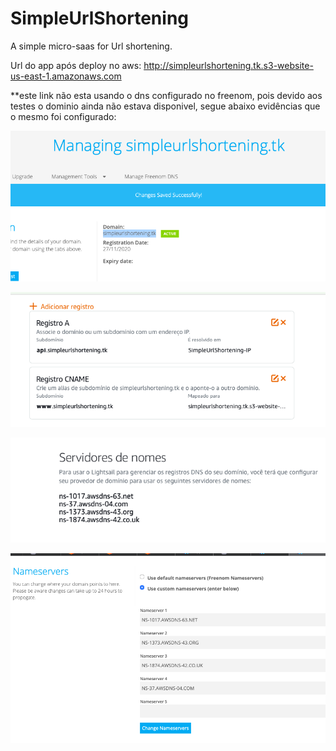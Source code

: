 # SimpleUrlShortening
A simple micro-saas for Url shortening.

Url do app após deploy no aws: http://simpleurlshortening.tk.s3-website-us-east-1.amazonaws.com

**este link não esta usando o dns configurado no freenom, pois devido aos testes o dominio ainda não estava disponivel, segue abaixo evidências que o mesmo foi configurado:

![criação do dns](dnsImage\1.png)

![configuração do dns aws](dnsImage\2.png)

![lista de servidores disponibilizados](dnsImage\3.png)

![mapeamento dos servidores dns aws para frenom](dnsImage\4.png)

